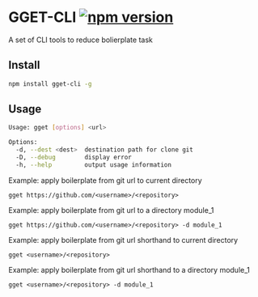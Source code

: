 # GGET-CLI [![npm version](https://badge.fury.io/js/gget-cli.svg)](http://badge.fury.io/js/gget-cli) 

A set of CLI tools to reduce bolierplate task

## Install

```bash
npm install gget-cli -g
```

## Usage

```bash
Usage: gget [options] <url>

Options:
  -d, --dest <dest>  destination path for clone git
  -D, --debug        display error
  -h, --help         output usage information
```
Example: apply boilerplate from git url to current directory

```
gget https://github.com/<username>/<repository>
```

Example: apply boilerplate from git url to a directory module_1

```
gget https://github.com/<username>/<repository> -d module_1
```

Example: apply boilerplate from git url shorthand to current directory

```
gget <username>/<repository>
```

Example: apply boilerplate from git url shorthand to a directory module_1

```
gget <username>/<repository> -d module_1
```

